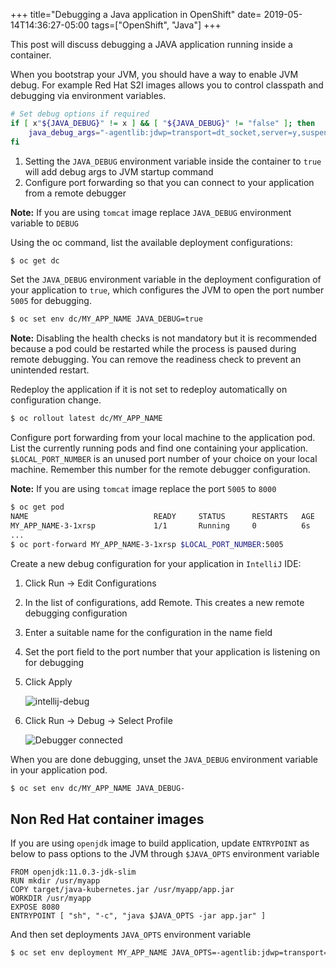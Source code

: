 +++
title="Debugging a Java application in OpenShift"
date= 2019-05-14T14:36:27-05:00
tags=["OpenShift", "Java"]
+++

This post will discuss debugging a JAVA application running inside a container. 

When you bootstrap your JVM, you should have a way to enable JVM debug. For example Red Hat S2I images allows you to control classpath and debugging via environment variables.

```bash
# Set debug options if required
if [ x"${JAVA_DEBUG}" != x ] && [ "${JAVA_DEBUG}" != "false" ]; then
    java_debug_args="-agentlib:jdwp=transport=dt_socket,server=y,suspend=n,address=${JAVA_DEBUG_PORT:-5005}"
fi
```

1. Setting the `JAVA_DEBUG` environment variable inside the container to `true` will add debug args to JVM startup command
2. Configure port forwarding so that you can connect to your application from a remote debugger

**Note:** If you are using `tomcat` image replace `JAVA_DEBUG` environment variable to `DEBUG`

Using the oc command, list the available deployment configurations:

```bash
$ oc get dc
```

Set the `JAVA_DEBUG` environment variable in the deployment configuration of your application to `true`, which configures the JVM to open the port number `5005` for debugging.

```bash
$ oc set env dc/MY_APP_NAME JAVA_DEBUG=true
```

**Note:** Disabling the health checks is not mandatory but it is recommended because a pod could be restarted while the process is paused during remote debugging. You can remove the readiness check to prevent an unintended restart.

Redeploy the application if it is not set to redeploy automatically on configuration change.

```bash
$ oc rollout latest dc/MY_APP_NAME
```

Configure port forwarding from your local machine to the application pod. List the currently running pods and find one containing your application. `$LOCAL_PORT_NUMBER` is an unused port number of your choice on your local machine. Remember this number for the remote debugger configuration.

**Note:** If you are using `tomcat` image replace the port `5005` to `8000`

```bash
$ oc get pod
NAME                            READY     STATUS      RESTARTS   AGE
MY_APP_NAME-3-1xrsp             1/1       Running     0          6s
...
$ oc port-forward MY_APP_NAME-3-1xrsp $LOCAL_PORT_NUMBER:5005
```

Create a new debug configuration for your application in `IntelliJ` IDE:

1. Click Run → Edit Configurations
2. In the list of configurations, add Remote. This creates a new remote debugging configuration
3. Enter a suitable name for the configuration in the name field
4. Set the port field to the port number that your application is listening on for debugging
5. Click Apply

   ![intellij-debug](/images/intellij_debug.png)

6. Click Run -> Debug -> Select Profile

   ![Debugger connected](/images/intellij_connect.png)

When you are done debugging, unset the `JAVA_DEBUG` environment variable in your application pod.

```bash
$ oc set env dc/MY_APP_NAME JAVA_DEBUG-
```

## Non Red Hat container images

If you are using `openjdk` image to build application, update `ENTRYPOINT` as below to pass options to the JVM through `$JAVA_OPTS` environment variable

```
FROM openjdk:11.0.3-jdk-slim
RUN mkdir /usr/myapp
COPY target/java-kubernetes.jar /usr/myapp/app.jar
WORKDIR /usr/myapp
EXPOSE 8080
ENTRYPOINT [ "sh", "-c", "java $JAVA_OPTS -jar app.jar" ]
```

And then set deployments `JAVA_OPTS` environment variable

```bash
$ oc set env deployment MY_APP_NAME JAVA_OPTS=-agentlib:jdwp=transport=dt_socket,address=*:5005,server=y,suspend=n
```
